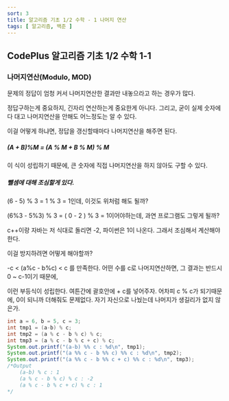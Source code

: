 ```yaml
---
sort: 3
title: 알고리즘 기초 1/2 수학 - 1 나머지 연산
tags: [ 알고리즘, 백준 ]
---
```


## CodePlus 알고리즘 기초 1/2 수학 1-1

### 나머지연산(Modulo, MOD)

문제의 정답이 엄청 커서 나머지연산한 결과만 내놓으라고 하는 경우가 많다.

정답구하는게 중요하지, 긴자리 연산하는게 중요한게 아니다. 그리고, 굳이 실제 숫자에다 대고 나머지연산을 안해도 어느정도는 알 수 있다. 

이걸 어떻게 하냐면, 정답을 갱신할때마다 나머지연산을 해주면 된다.

##### (A + B)%M = (A % M + B % M) % M

이 식이 성립하기 때문에, 큰 숫자에 직접 나머지연산을 하지 않아도 구할 수 있다.

##### 뺄셈에 대해 조심할게 있다.

(6 - 5) % 3 = 1 % 3 = 1인데, 이것도 위처럼 해도 될까?

(6%3 - 5%3) % 3 = ( 0 - 2 ) % 3 =  1이어야하는데, 과연 프로그램도 그렇게 될까?

c++이랑 자바는 저 식대로 돌리면 -2, 파이썬은 1이 나온다. 그래서 조심해서 계산해야 한다.

이걸 방지하려면 어떻게 해야할까?

-c < (a%c -  b%c) < c 를 만족한다. 어떤 수를 c로 나머지연산하면, 그 결과는 반드시 0 ~ c-1이기 때문에, 

이런 부등식이 성립한다. 여튼간에 괄호안에 + c를 넣어주자. 어차피 c % c가 되기때문에, 0이 되니까 더해줘도 문제없다. 자기 자신으로 나눴는데 나머지가 생길리가 없지 않은가.

```java
int a = 6, b = 5, c = 3;
int tmp1 = (a-b) % c;
int tmp2 = (a % c - b % c) % c;
int tmp3 = (a % c - b % c + c) % c;
System.out.printf("(a-b) %% c : %d\n", tmp1);
System.out.printf("(a %% c - b %% c) %% c : %d\n", tmp2);
System.out.printf("(a %% c - b %% c + c) %% c : %d\n", tmp3);
/*Output
    (a-b) % c : 1
    (a % c - b % c) % c : -2
    (a % c - b % c + c) % c : 1
*/
```

